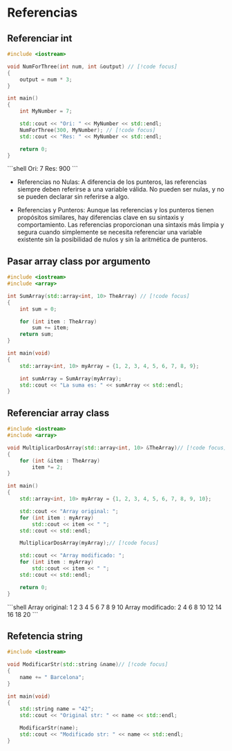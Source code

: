 # Referencias

## Referenciar int

```cpp
#include <iostream>

void NumForThree(int num, int &output) // [!code focus]
{
	output = num * 3;
}

int main()
{
	int MyNumber = 7;

	std::cout << "Ori: " << MyNumber << std::endl;
	NumForThree(300, MyNumber); // [!code focus]
	std::cout << "Res: " << MyNumber << std::endl;

	return 0;
}

```

<Badge type="info" text="output" />
```shell
Ori: 7
Res: 900
```

+ Referencias no Nulas:
A diferencia de los punteros, las referencias siempre deben referirse a una variable válida. No pueden ser nulas, y no se pueden declarar sin referirse a algo.

+ Referencias y Punteros:
Aunque las referencias y los punteros tienen propósitos similares, hay diferencias clave en su sintaxis y comportamiento. Las referencias proporcionan una sintaxis más limpia y segura cuando simplemente se necesita referenciar una variable existente sin la posibilidad de nulos y sin la aritmética de punteros.

## Pasar array class por argumento

```cpp
#include <iostream>
#include <array>

int SumArray(std::array<int, 10> TheArray) // [!code focus]
{
	int sum = 0;

	for (int item : TheArray)
		sum += item;
	return sum;
}

int main(void)
{
	std::array<int, 10> myArray = {1, 2, 3, 4, 5, 6, 7, 8, 9};

	int sumArray = SumArray(myArray);
	std::cout << "La suma es: " << sumArray << std::endl;
}
```
## Referenciar array class

```cpp
#include <iostream>
#include <array>

void MultiplicarDosArray(std::array<int, 10> &TheArray)// [!code focus]
{
	for (int &item : TheArray)
		item *= 2;
}

int main()
{
	std::array<int, 10> myArray = {1, 2, 3, 4, 5, 6, 7, 8, 9, 10};

	std::cout << "Array original: ";
	for (int item : myArray)
		std::cout << item << " ";
	std::cout << std::endl;

	MultiplicarDosArray(myArray);// [!code focus]

	std::cout << "Array modificado: ";
	for (int item : myArray)
		std::cout << item << " ";
	std::cout << std::endl;

	return 0;
}

```
<Badge type="info" text="output" />
```shell
Array original: 1 2 3 4 5 6 7 8 9 10 
Array modificado: 2 4 6 8 10 12 14 16 18 20
```

## Refetencia string

```cpp
#include <iostream>

void ModificarStr(std::string &name)// [!code focus]
{
	name += " Barcelona";
}

int main(void)
{
	std::string name = "42";
	std::cout << "Original str: " << name << std::endl;

	ModificarStr(name);
	std::cout << "Modificado str: " << name << std::endl;
}
```
